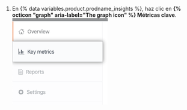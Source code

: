 1. En {% data variables.product.prodname_insights %}, haz clic en **{% octicon "graph" aria-label="The graph icon" %} Métricas clave**. ![Pestaña Key Metrics (Métricas clave)](/assets/images/help/insights/key-metrics-tab.png)